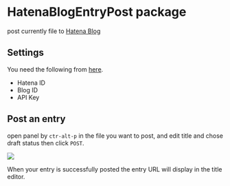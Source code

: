 # HatenaBlogEntryPost package
post currently file to [Hatena Blog](http://hatenablog.com/)

## Settings
You need the following from [here](http://blog.hatena.ne.jp/my/config/detail).
 - Hatena ID
 - Blog ID
 - API Key

## Post an entry
open panel by `ctr-alt-p` in the file you want to post, and edit title and chose draft status then click `POST`.

![](http://i.imgur.com/S1osjGn.png)

When your entry is successfully posted the entry URL will display in the title editor.
